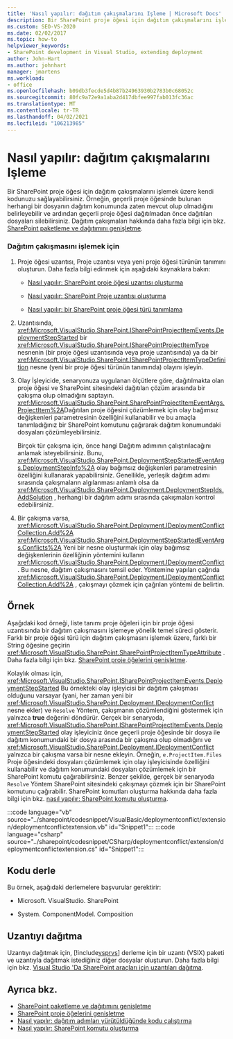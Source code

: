 ```yaml
---
title: 'Nasıl yapılır: dağıtım çakışmalarını Işleme | Microsoft Docs'
description: Bir SharePoint proje öğesi için dağıtım çakışmalarını işlemek üzere kendi kodunuzu nasıl uygulayacağınızı gösteren bir örnek görürsünüz.
ms.custom: SEO-VS-2020
ms.date: 02/02/2017
ms.topic: how-to
helpviewer_keywords:
- SharePoint development in Visual Studio, extending deployment
author: John-Hart
ms.author: johnhart
manager: jmartens
ms.workload:
- office
ms.openlocfilehash: b09db3fecde5d4b87b24963930b2783b0c68052c
ms.sourcegitcommit: 80fc9a72e9a1aba2d417dbfee997fab013fc36ac
ms.translationtype: MT
ms.contentlocale: tr-TR
ms.lasthandoff: 04/02/2021
ms.locfileid: "106213985"
---
```

# <a name="how-to-handle-deployment-conflicts"></a>Nasıl yapılır: dağıtım çakışmalarını Işleme
  Bir SharePoint proje öğesi için dağıtım çakışmalarını işlemek üzere kendi kodunuzu sağlayabilirsiniz. Örneğin, geçerli proje öğesinde bulunan herhangi bir dosyanın dağıtım konumunda zaten mevcut olup olmadığını belirleyebilir ve ardından geçerli proje öğesi dağıtılmadan önce dağıtılan dosyaları silebilirsiniz. Dağıtım çakışmaları hakkında daha fazla bilgi için bkz. [SharePoint paketleme ve dağıtımını genişletme](../sharepoint/extending-sharepoint-packaging-and-deployment.md).

### <a name="to-handle-a-deployment-conflict"></a>Dağıtım çakışmasını işlemek için

1. Proje öğesi uzantısı, Proje uzantısı veya yeni proje öğesi türünün tanımını oluşturun. Daha fazla bilgi edinmek için aşağıdaki kaynaklara bakın:

    - [Nasıl yapılır: SharePoint proje öğesi uzantısı oluşturma](../sharepoint/how-to-create-a-sharepoint-project-item-extension.md)

    - [Nasıl yapılır: SharePoint Proje uzantısı oluşturma](../sharepoint/how-to-create-a-sharepoint-project-extension.md)

    - [Nasıl yapılır: bir SharePoint proje öğesi türü tanımlama](../sharepoint/how-to-define-a-sharepoint-project-item-type.md)

2. Uzantısında, <xref:Microsoft.VisualStudio.SharePoint.ISharePointProjectItemEvents.DeploymentStepStarted> bir <xref:Microsoft.VisualStudio.SharePoint.ISharePointProjectItemType> nesnenin (bir proje öğesi uzantısında veya proje uzantısında) ya da bir <xref:Microsoft.VisualStudio.SharePoint.ISharePointProjectItemTypeDefinition> nesne (yeni bir proje öğesi türünün tanımında) olayını işleyin.

3. Olay İşleyicide, senaryonuza uygulanan ölçütlere göre, dağıtılmakta olan proje öğesi ve SharePoint sitesindeki dağıtılan çözüm arasında bir çakışma olup olmadığını saptayın. <xref:Microsoft.VisualStudio.SharePoint.SharePointProjectItemEventArgs.ProjectItem%2A>Dağıtılan proje öğesini çözümlemek için olay bağımsız değişkenleri parametresinin özelliğini kullanabilir ve bu amaçla tanımladığınız bir SharePoint komutunu çağırarak dağıtım konumundaki dosyaları çözümleyebilirsiniz.

     Birçok tür çakışma için, önce hangi Dağıtım adımının çalıştırılacağını anlamak isteyebilirsiniz. Bunu, <xref:Microsoft.VisualStudio.SharePoint.DeploymentStepStartedEventArgs.DeploymentStepInfo%2A> olay bağımsız değişkenleri parametresinin özelliğini kullanarak yapabilirsiniz. Genellikle, yerleşik dağıtım adımı sırasında çakışmaların algılanması anlamlı olsa da <xref:Microsoft.VisualStudio.SharePoint.Deployment.DeploymentStepIds.AddSolution> , herhangi bir dağıtım adımı sırasında çakışmaları kontrol edebilirsiniz.

4. Bir çakışma varsa, <xref:Microsoft.VisualStudio.SharePoint.Deployment.IDeploymentConflictCollection.Add%2A> <xref:Microsoft.VisualStudio.SharePoint.DeploymentStepStartedEventArgs.Conflicts%2A> Yeni bir nesne oluşturmak için olay bağımsız değişkenlerinin özelliğinin yöntemini kullanın <xref:Microsoft.VisualStudio.SharePoint.Deployment.IDeploymentConflict> . Bu nesne, dağıtım çakışmasını temsil eder. Yöntemine yapılan çağrıda <xref:Microsoft.VisualStudio.SharePoint.Deployment.IDeploymentConflictCollection.Add%2A> , çakışmayı çözmek için çağrılan yöntemi de belirtin.

## <a name="example"></a>Örnek
 Aşağıdaki kod örneği, liste tanımı proje öğeleri için bir proje öğesi uzantısında bir dağıtım çakışmasını işlemeye yönelik temel süreci gösterir. Farklı bir proje öğesi türü için dağıtım çakışmasını işlemek üzere, farklı bir String öğesine geçirin <xref:Microsoft.VisualStudio.SharePoint.SharePointProjectItemTypeAttribute> . Daha fazla bilgi için bkz. [SharePoint proje öğelerini genişletme](../sharepoint/extending-sharepoint-project-items.md).

 Kolaylık olması için, <xref:Microsoft.VisualStudio.SharePoint.ISharePointProjectItemEvents.DeploymentStepStarted> Bu örnekteki olay işleyicisi bir dağıtım çakışması olduğunu varsayar (yani, her zaman yeni bir <xref:Microsoft.VisualStudio.SharePoint.Deployment.IDeploymentConflict> nesne ekler) ve `Resolve` Yöntem, çakışmanın çözümlendiğini göstermek için yalnızca **true** değerini döndürür. Gerçek bir senaryoda, <xref:Microsoft.VisualStudio.SharePoint.ISharePointProjectItemEvents.DeploymentStepStarted> olay işleyiciniz önce geçerli proje öğesinde bir dosya ile dağıtım konumundaki bir dosya arasında bir çakışma olup olmadığını ve <xref:Microsoft.VisualStudio.SharePoint.Deployment.IDeploymentConflict> yalnızca bir çakışma varsa bir nesne ekleyin. Örneğin, `e.ProjectItem.Files` Proje öğesindeki dosyaları çözümlemek için olay işleyicisinde özelliğini kullanabilir ve dağıtım konumundaki dosyaları çözümlemek için bir SharePoint komutu çağırabilirsiniz. Benzer şekilde, gerçek bir senaryoda `Resolve` Yöntem SharePoint sitesindeki çakışmayı çözmek için bir SharePoint komutunu çağırabilir. SharePoint komutları oluşturma hakkında daha fazla bilgi için bkz. [nasıl yapılır: SharePoint komutu oluşturma](../sharepoint/how-to-create-a-sharepoint-command.md).

 :::code language="vb" source="../sharepoint/codesnippet/VisualBasic/deploymentconflict/extension/deploymentconflictextension.vb" id="Snippet1":::
 :::code language="csharp" source="../sharepoint/codesnippet/CSharp/deploymentconflict/extension/deploymentconflictextension.cs" id="Snippet1":::

## <a name="compile-the-code"></a>Kodu derle
 Bu örnek, aşağıdaki derlemelere başvurular gerektirir:

- Microsoft. VisualStudio. SharePoint

- System. ComponentModel. Composition

## <a name="deploy-the-extension"></a>Uzantıyı dağıtma
 Uzantıyı dağıtmak için, [!include[vsprvs](../sharepoint/includes/vsprvs-md.md)] derleme için bir uzantı (VSIX) paketi ve uzantıyla dağıtmak istediğiniz diğer dosyalar oluşturun. Daha fazla bilgi için bkz. [Visual Studio 'Da SharePoint araçları için uzantıları dağıtma](../sharepoint/deploying-extensions-for-the-sharepoint-tools-in-visual-studio.md).

## <a name="see-also"></a>Ayrıca bkz.
- [SharePoint paketleme ve dağıtımını genişletme](../sharepoint/extending-sharepoint-packaging-and-deployment.md)
- [SharePoint proje öğelerini genişletme](../sharepoint/extending-sharepoint-project-items.md)
- [Nasıl yapılır: dağıtım adımları yürütüldüğünde kodu çalıştırma](../sharepoint/how-to-run-code-when-deployment-steps-are-executed.md)
- [Nasıl yapılır: SharePoint komutu oluşturma](../sharepoint/how-to-create-a-sharepoint-command.md)
